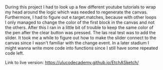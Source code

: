 During this project I had to look up a few different youtube tutorials to wrap my head around the logic which was needed to 
regenerate the canvas. Furthermore, I had to figure out e.target.matches, because with other loops I only managed to change the color of the 
first block in the canvas and not the others. After this I ran in a little bit of trouble to keep the same color of the pen after the clear button was 
pressed. The las real test was to add the slider. It took me a while to figure out how to make the slider connect to the canvas
since I wasn't familiar with the change event. In a later stadium I might wanna write more code into functions since I still 
have some repeated code left. 

Link to live version: https://ulucodecademy.github.io/EtchASketch/

